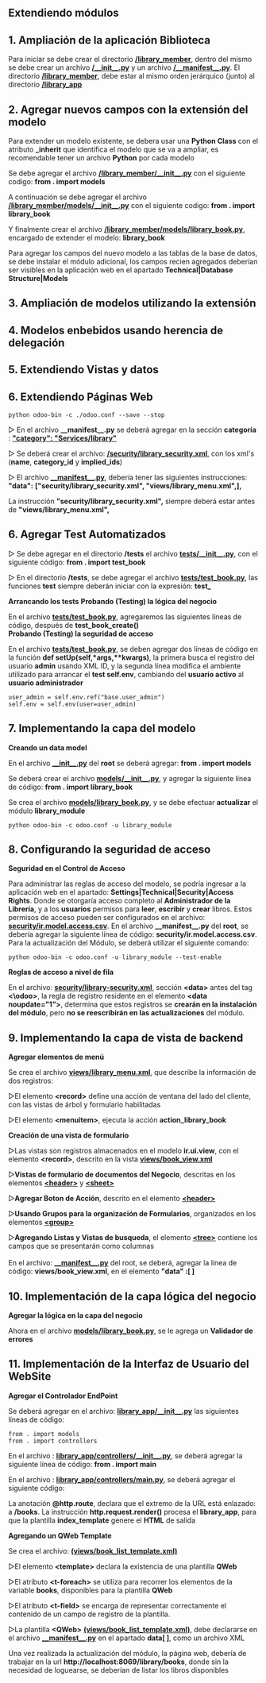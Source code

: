 ## Extendiendo módulos

## 1. Ampliación de la aplicación Biblioteca
Para iniciar se debe crear el directorio [**/library_member**](../../windows/docs/library_member), dentro del mismo se debe crear un archivo [**/&#95;&#95;init&#95;&#95;.py**](../../windows/docs/library_member/__init__.py) y un archivo [**/&#95;&#95;manifest&#95;&#95;.py**](../../windows/docs/library_member/__manifest__.py). El directorio [**/library_member**](../../windows/docs/library_member), debe estar al mismo orden jerárquico (junto) al directorio [**/library_app**](../../windows/docs/library_app) 
## 2. Agregar nuevos campos con la extensión del modelo
Para extender un modelo existente, se debera usar una **Python Class** con el atributo **_inherit** que identifica el modelo que se va a ampliar, es recomendable tener un archivo **Python** por cada modelo    

Se debe agregar el archivo [**/library_member/&#95;&#95;init&#95;&#95;.py**](../../windows/docs/library_member/__init__.py) con el siguiente codigo: **from . import models**

A continuación se debe agregar el archivo [**/library_member/models/&#95;&#95;init&#95;&#95;.py**](../../windows/docs/library_member/models/__init__.py) con el siguiente codigo: **from . import library_book**

Y finalmente crear el archivo [**/library_member/models/library_book.py**](../../windows/docs/library_member/models/library_book.py), encargado de extender el modelo: **library_book**


Para agregar los campos del nuevo modelo a las tablas de la base de datos, se debe instalar el módulo adicional, los campos recien agregados deberían ser visibles en la aplicación web en el apartado **Technical|Database Structure|Models**   
## 3. Ampliación de modelos utilizando la extensión
## 4. Modelos enbebidos usando herencia de delegación
## 5. Extendiendo Vistas y datos
## 6. Extendiendo Páginas Web

```
python odoo-bin -c ./odoo.conf --save --stop 
``` 

&#9655; En el archivo **&#95;&#95;manifest&#95;&#95;.py** se deberá agregar en la sección **categoría** :  [**"category": "Services/library"**](../../windows/docs/ch03/library_app/__manifest__.py)

&#9655; Se deberá crear el archivo: [**/security/library_security.xml**](../../windows/docs/ch03/library_app/security/library_security.xml), con los xml's (**name**, **category_id** y **implied_ids**)

&#9655; El archivo [**&#95;&#95;manifest&#95;&#95;.py**](../../windows/docs/ch03/library_app/__manifest__.py), debería tener las siguientes instrucciones: **"data":** **["security/library_security.xml", "views/library_menu.xml",],**

La instrucción **"security/library_security.xml",** siempre deberá estar antes de **"views/library_menu.xml",** 

## 6. Agregar Test Automatizados

&#9655; Se debe agregar en el directorio **/tests** el archivo [**tests/&#95;&#95;init&#95;&#95;.py**](../../windows/docs/ch03/library_app/tests/__init__.py), con el siguiente código: **from . import test_book**

&#9655; En el directorio **/tests**, se debe agregar el archivo [**tests/test_book.py**](../../windows/docs/ch03/library_app/tests/test_book.py), las funciones **test** siempre deberán iniciar con la expresión: **test_**

**Arrancando los tests**
**Probando (Testing) la lógica del negocio**

En el archivo [**tests/test_book.py**](../../windows/docs/ch03/library_app/tests/test_book.py), agregaremos las siguientes líneas de código, después de **test_book_create()**
<br>
**Probando (Testing) la seguridad de acceso**

En el archivo [**tests/test_book.py**](../../windows/docs/ch03/library_app/tests/test_book.py), se deben agregar dos líneas de código en la función **def setUp(self,&#42;args,&#42;&#42;kwargs)**, la primera busca el registro del usuario **admin** usando XML ID, y la segunda línea modifica el ambiente utilizado para arrancar el **test self.env**, cambiando del **usuario activo** al **usuario administrador** 
~~~
user_admin = self.env.ref("base.user_admin")
self.env = self.env(user=user_admin)
~~~

## 7. Implementando la capa del modelo

**Creando un data model**

En el archivo [**&#95;&#95;init&#95;&#95;.py**](../../windows/docs/ch03/library_app/__init__.py) del **root** se deberá agregar: **from . import models**

Se deberá crear el archivo [**models/&#95;&#95;init&#95;&#95;.py**](../../windows/docs/ch03/library_app/models/__init__.py), y agregar la siguiente línea de código: **from . import library_book**

Se crea el archivo [**models/library_book.py**](../../windows/docs/ch03/library_app/models/library_book.py), y se debe efectuar **actualizar** el módulo **library_module**   
```
python odoo-bin -c odoo.conf -u library_module
```
## 8. Configurando la seguridad de acceso

**Seguridad en el Control de Acceso**

Para administrar las reglas de acceso del modelo, se podría ingresar a la aplicación web en el apartado: **Settings|Technical|Security|Access Rights**. Donde se otorgaría acceso completo al **Administrador de la Librería**, y a los **usuarios** permisos para **leer**, **escribir** y **crear** libros.
Estos permisos de acceso pueden ser configurados en el archivo: [**security/ir.model.access.csv**](../../windows/docs/ch03/library_app/security/ir.model.access.csv).
En el archivo **&#95;&#95;manifest&#95;&#95;.py** del **root**, se debería agregar la siguiente línea de código: **security/ir.model.access.csv**.
Para la actualización del Módulo, se deberá utilizar el siguiente comando:
```
python odoo-bin -c odoo.conf -u library_module --test-enable
```
**Reglas de acceso a nivel de fila**

En el archivo: [**security/library-security.xml**](../../windows/docs/ch03/library_app/security/library_security.xml), sección **&#60;data&#62;** antes del tag **&#60;&#92;odoo&#62;**, la regla de registro residente en el elemento **&#60;data noupdate="1"&#62;**, determina que estos registros se **crearán en la instalación del módulo**, pero **no se reescribirán en las actualizaciones** del módulo.


## 9. Implementando la capa de vista de backend

**Agregar elementos de menú**

Se crea el archivo [**views/library_menu.xml**](../../windows/docs/ch03/library_app/views/library_menu.xml), que describe la información de dos registros:

&#9655;El elemento **&#60;record&#62;**  define una acción de ventana del lado del cliente, con las vistas de árbol y formulario habilitadas

&#9655;El elemento **&#60;menuitem&#62;**, ejecuta la acción **action_library_book**

**Creación de una vista de formulario**

&#9655;Las vistas son registros almacenados en el modelo **ir.ui.view**, con el elemento **&#60;record&#62;**, descrito en la vista [**views/book_view.xml**](../../windows/docs/ch03/library_app/views/book_view.xml)

&#9655;**Vistas de formulario de documentos del Negocio**, descritas en los elementos [**&#60;header&#62;**](../../windows/docs/ch03/library_app/views/book_view.xml) y [**&#60;sheet&#62;**](../../windows/docs/ch03/library_app/views/book_view.xml)

&#9655;**Agregar Boton de Acción**, descrito en el elemento [**&#60;header&#62;**](../../windows/docs/ch03/library_app/views/book_view.xml) 

&#9655;**Usando Grupos para la organización de Formularios**, organizados en los elementos [**&#60;group&#62;**](../../windows/docs/ch03/library_app/views/book_view.xml)

&#9655;**Agregando Listas y Vistas de busqueda**, el elemento [**&#60;tree&#62;**](../../windows/docs/ch03/library_app/views/book_view.xml) contiene los campos que se presentarán como columnas
<br> <br>
En el archivo: [**&#95;&#95;manifest&#95;&#95;.py**](../../windows/docs/ch03/library_app/__manifest__.py) del root,  se deberá, agregar la línea de código: **views/book_view.xml**, en el elemento **"data" :[ ]**

## 10. Implementación de la capa lógica del negocio  

**Agregar la lógica en la capa del negocio**

Ahora en el archivo [**models/library_book.py**](../../windows/docs/ch03/library_app/models/library_book.py), se le agrega un **Validador de errores**  


## 11. Implementación de la Interfaz de Usuario del WebSite

**Agregar el Controlador EndPoint**

Se deberá agregar en el archivo: [**library_app/&#95;&#95;init&#95;&#95;.py**](../../windows/docs/ch03/library_app/__init__.py) las siguientes líneas de código:

```
from . import models
from . import controllers
```
En el archivo : [**library_app/controllers/&#95;&#95;init&#95;&#95;.py**](../../windows/docs/ch03/library_app/controllers/__init__.py), se deberá agregar la siguiente línea de código: **from . import main**

En el archivo : [**library_app/controllers/main.py**](../../windows/docs/ch03/library_app/controllers/main.py), se deberá agregar el siguiente código:

La anotación **@http.route**, declara que el extremo de la URL está enlazado: a **/books**. La instrucción **http.request.render()** procesa el **library_app**, para que la plantilla **index_template** genere el **HTML** de salida 

**Agregando un QWeb Template**

Se crea el archivo: [**(views/book_list_template.xml)**](../../windows/docs/ch03/library_app/views/book_list_template.xml) 

&#9655;El elemento **&#60;template&#62;**  declara la existencia de una plantilla **QWeb**

&#9655;El atributo **&#60;t-foreach&#62;** se utiliza para recorrer los elementos de la variable **books**, disponibles para la plantilla **QWeb**  

&#9655;El atributo **&#60;t-field&#62;** se encarga de representar correctamente el contenido de un campo de registro de la plantilla.

&#9655;La plantilla **&#60;QWeb&#62;** [**(views/book_list_template.xml)**](../../windows/docs/ch03/library_app/views/book_list_template.xml), debe declararse en el archivo [**&#95;&#95;manifest&#95;&#95;.py**](../../windows/docs/ch03/library_app/__manifest__.py) en el apartado **data[ ]**, como un archivo XML

Una vez realizada la actualización del módulo, la página web, debería de trabajar en la url **http://localhost:8069/library/books**, donde sin la necesidad de loguearse, se deberían de listar los libros disponibles  




